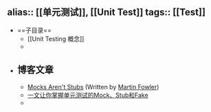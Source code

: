 alias:: [[单元测试]], [[Unit Test]]
tags:: [[Test]]
---

- ==子目录==
	- [[Unit Testing 概念]]
	-
- ## 博客文章
	- [Mocks Aren't Stubs](https://martinfowler.com/articles/mocksArentStubs.html) (Written by [Martin Fowler](https://martinfowler.com/))
	- [一文让你掌握单元测试的Mock、Stub和Fake](https://juejin.cn/post/6993327368953659400)
	-
